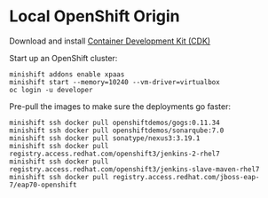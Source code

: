 # Local OpenShift Origin

Download and install [Container Development Kit (CDK)](https://developers.redhat.com/products/cdk/download/)

Start up an OpenShift cluster:

```
minishift addons enable xpaas
minishift start --memory=10240 --vm-driver=virtualbox
oc login -u developer
```

Pre-pull the images to make sure the deployments go faster:

```
minishift ssh docker pull openshiftdemos/gogs:0.11.34
minishift ssh docker pull openshiftdemos/sonarqube:7.0
minishift ssh docker pull sonatype/nexus3:3.19.1
minishift ssh docker pull registry.access.redhat.com/openshift3/jenkins-2-rhel7
minishift ssh docker pull registry.access.redhat.com/openshift3/jenkins-slave-maven-rhel7
minishift ssh docker pull registry.access.redhat.com/jboss-eap-7/eap70-openshift
```
